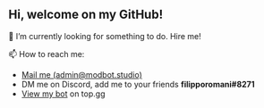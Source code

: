 <h2>Hi, welcome on my GitHub!</h2>

🔭 I’m currently looking for something to do. Hire me!

📫 How to reach me:
<ul>
    <li><a href="mailto:admin@modbot.studio">Mail me (admin@modbot.studio)</a></li>
    <li>DM me on Discord, add me to your friends <strong>filipporomani#8271</strong></li>
    <li><a href="https://top.gg/bot/780697130909302805" target=new >View my bot</a> on top.gg</li>

